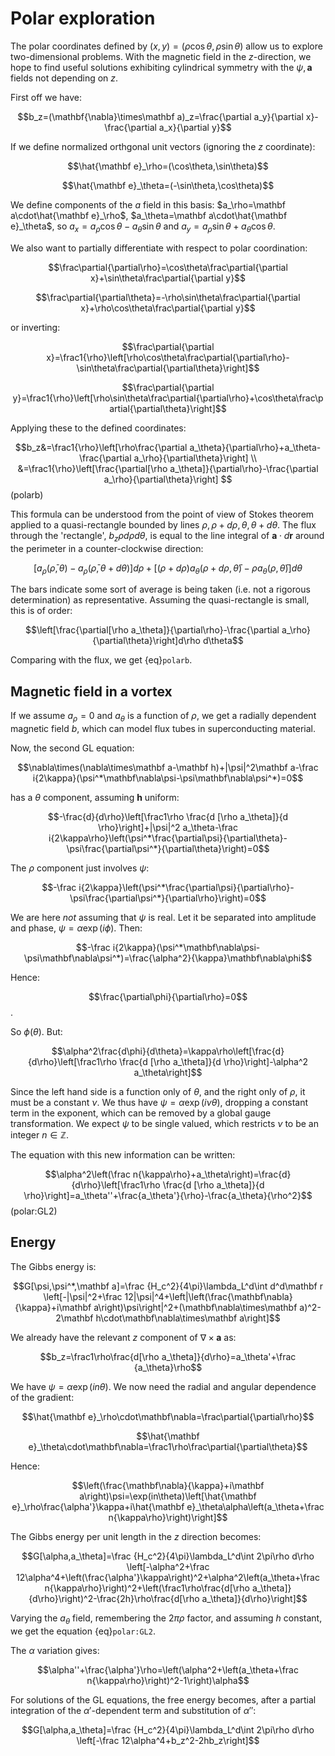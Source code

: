 # Polar exploration

The polar coordinates defined by $(x,y)=(\rho\cos\theta,\rho\sin\theta)$ allow us to explore two-dimensional problems. With the magnetic field in the $z$-direction, we hope to find useful solutions exhibiting cylindrical symmetry with the $\psi,\mathbf a$ fields not depending on $z$.

First off we have:

$$b_z=(\mathbf{\nabla}\times\mathbf a)_z=\frac{\partial a_y}{\partial x}-\frac{\partial a_x}{\partial y}$$

If we define normalized orthgonal unit vectors (ignoring the $z$ coordinate):

$$\hat{\mathbf e}_\rho=(\cos\theta,\sin\theta)$$

$$\hat{\mathbf e}_\theta=(-\sin\theta,\cos\theta)$$

We define components of the $a$ field in this basis: $a_\rho=\mathbf a\cdot\hat{\mathbf e}_\rho$, $a_\theta=\mathbf a\cdot\hat{\mathbf e}_\theta$, so $a_x=a_\rho\cos\theta-a_\theta\sin\theta$ and $a_y=a_\rho\sin\theta+a_\theta\cos\theta$.

We also want to partially differentiate with respect to polar coordination:

$$\frac\partial{\partial\rho}=\cos\theta\frac\partial{\partial x}+\sin\theta\frac\partial{\partial y}$$

$$\frac\partial{\partial\theta}=-\rho\sin\theta\frac\partial{\partial x}+\rho\cos\theta\frac\partial{\partial y}$$

or inverting:

$$\frac\partial{\partial x}=\frac1{\rho}\left[\rho\cos\theta\frac\partial{\partial\rho}-\sin\theta\frac\partial{\partial\theta}\right]$$

$$\frac\partial{\partial y}=\frac1{\rho}\left[\rho\sin\theta\frac\partial{\partial\rho}+\cos\theta\frac\partial{\partial\theta}\right]$$

Applying these to the defined coordinates:

$$b_z&=\frac1{\rho}\left[\rho\frac{\partial a_\theta}{\partial\rho}+a_\theta-\frac{\partial a_\rho}{\partial\theta}\right] \\
&=\frac1{\rho}\left[\frac{\partial[\rho a_\theta]}{\partial\rho}-\frac{\partial a_\rho}{\partial\theta}\right] $$(polarb)

This formula can be understood from the point of view of Stokes theorem applied to a quasi-rectangle bounded by lines $\rho,\rho+d\rho,\theta,\theta+d\theta$. The flux through the 'rectangle', $b_z\rho d\rho d\theta$, is equal to the line integral of $\mathbf a\cdot d\mathbf r$ around the perimeter in a counter-clockwise direction:

$$[a_\rho(\bar\rho,\theta)-a_\rho(\bar\rho,\theta+d\theta)]d\rho+[(\rho+d\rho)a_\theta(\rho+d\rho,\bar\theta)-\rho a_\theta(\rho,\bar\theta)]d\theta$$

The bars indicate some sort of average is being taken (i.e. not a rigorous determination) as representative. Assuming the quasi-rectangle is small, this is of order:

$$\left[\frac{\partial[\rho a_\theta]}{\partial\rho}-\frac{\partial a_\rho}{\partial\theta}\right]d\rho d\theta$$

Comparing with the flux, we get {eq}`polarb`.

## Magnetic field in a vortex

If we assume $a_\rho=0$ and $a_\theta$ is a function of $\rho$, we get a radially dependent magnetic field $b$, which can model flux tubes in superconducting material.

Now, the second GL equation:

$$\nabla\times(\nabla\times\mathbf a-\mathbf h)+|\psi|^2\mathbf a-\frac i{2\kappa}(\psi^*\mathbf\nabla\psi-\psi\mathbf\nabla\psi^*)=0$$

has a $\theta$ component, assuming $\mathbf h$ uniform:

$$-\frac{d}{d\rho}\left[\frac1\rho \frac{d [\rho a_\theta]}{d \rho}\right]+|\psi|^2 a_\theta-\frac i{2\kappa\rho}\left(\psi^*\frac{\partial\psi}{\partial\theta}-\psi\frac{\partial\psi^*}{\partial\theta}\right)=0$$

The $\rho$ component just involves $\psi$:

$$-\frac i{2\kappa}\left(\psi^*\frac{\partial\psi}{\partial\rho}-\psi\frac{\partial\psi^*}{\partial\rho}\right)=0$$

We are here _not_ assuming that $\psi$ is real. Let it be separated into amplitude and phase, $\psi=\alpha\exp(i\phi)$. Then:

$$-\frac i{2\kappa}(\psi^*\mathbf\nabla\psi-\psi\mathbf\nabla\psi^*)=\frac{\alpha^2}{\kappa}\mathbf\nabla\phi$$

Hence:

$$\frac{\partial\phi}{\partial\rho}=0$$.

So $\phi(\theta)$. But:

$$\alpha^2\frac{d\phi}{d\theta}=\kappa\rho\left[\frac{d}{d\rho}\left[\frac1\rho \frac{d [\rho a_\theta]}{d \rho}\right]-\alpha^2 a_\theta\right]$$

Since the left hand side is a function only of $\theta$, and the right only of $\rho$, it must be a constant $\nu$. We thus have $\psi=\alpha\exp(i\nu\theta)$, dropping a constant term in the exponent, which can be removed by a global gauge transformation. We expect $\psi$ to be single valued, which restricts $\nu$ to be an integer $n\in\mathbb Z$.

The equation with this new information can be written:

$$\alpha^2\left(\frac n{\kappa\rho}+a_\theta\right)=\frac{d}{d\rho}\left[\frac1\rho \frac{d [\rho a_\theta]}{d \rho}\right]=a_\theta''+\frac{a_\theta'}{\rho}-\frac{a_\theta}{\rho^2}$$(polar:GL2)

## Energy

The Gibbs energy is:

$$G[\psi,\psi^*,\mathbf a]=\frac {H_c^2}{4\pi}\lambda_L^d\int d^d\mathbf r \left[-|\psi|^2+\frac 12|\psi|^4+\left|\left(\frac{\mathbf\nabla}{\kappa}+i\mathbf a\right)\psi\right|^2+(\mathbf\nabla\times\mathbf a)^2-2\mathbf h\cdot\mathbf\nabla\times\mathbf a\right]$$

We already have the relevant $z$ component of $\nabla\times\mathbf a$ as:

$$b_z=\frac1\rho\frac{d[\rho a_\theta]}{d\rho}=a_\theta'+\frac {a_\theta}\rho$$

We have $\psi=\alpha\exp(in\theta)$. We now need the radial and angular dependence of the gradient:

$$\hat{\mathbf e}_\rho\cdot\mathbf\nabla=\frac\partial{\partial\rho}$$

$$\hat{\mathbf e}_\theta\cdot\mathbf\nabla=\frac1\rho\frac\partial{\partial\theta}$$

Hence:

$$\left(\frac{\mathbf\nabla}{\kappa}+i\mathbf a\right)\psi=\exp(in\theta)\left[\hat{\mathbf e}_\rho\frac{\alpha'}\kappa+i\hat{\mathbf e}_\theta\alpha\left(a_\theta+\frac n{\kappa\rho}\right)\right]$$

The Gibbs energy per unit length in the $z$ direction becomes:

$$G[\alpha,a_\theta]=\frac {H_c^2}{4\pi}\lambda_L^d\int 2\pi\rho d\rho \left[-\alpha^2+\frac 12\alpha^4+\left(\frac{\alpha'}\kappa\right)^2+\alpha^2\left(a_\theta+\frac n{\kappa\rho}\right)^2+\left(\frac1\rho\frac{d[\rho a_\theta]}{d\rho}\right)^2-\frac{2h}\rho\frac{d[\rho a_\theta]}{d\rho}\right]$$

Varying the $a_\theta$ field, remembering the $2\pi\rho$ factor, and assuming $h$ constant, we get the equation {eq}`polar:GL2`.

The $\alpha$ variation gives:

$$\alpha''+\frac{\alpha'}\rho=\left(\alpha^2+\left(a_\theta+\frac n{\kappa\rho}\right)^2-1\right)\alpha$$

For solutions of the GL equations, the free energy becomes, after a partial integration of the $\alpha'$-dependent term and substitution of $\alpha''$:

$$G[\alpha,a_\theta]=\frac {H_c^2}{4\pi}\lambda_L^d\int 2\pi\rho d\rho \left[-\frac 12\alpha^4+b_z^2-2hb_z\right]$$